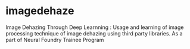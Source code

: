 # imagedehaze
Image Dehazing Through Deep Learnning :
Usage and learning of image processing technique of image dehazing using third party libraries.
As a part of Neural Foundry Trainee Program
